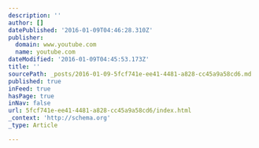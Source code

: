 ```yaml
---
description: ''
author: []
datePublished: '2016-01-09T04:46:28.310Z'
publisher:
  domain: www.youtube.com
  name: youtube.com
dateModified: '2016-01-09T04:45:53.173Z'
title: ''
sourcePath: _posts/2016-01-09-5fcf741e-ee41-4481-a828-cc45a9a58cd6.md
published: true
inFeed: true
hasPage: true
inNav: false
url: 5fcf741e-ee41-4481-a828-cc45a9a58cd6/index.html
_context: 'http://schema.org'
_type: Article

---
```

